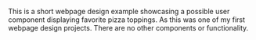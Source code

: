 This is a short webpage design example showcasing a possible user component displaying favorite pizza toppings. As this was one of my first webpage design projects. There are no other components or functionality.
